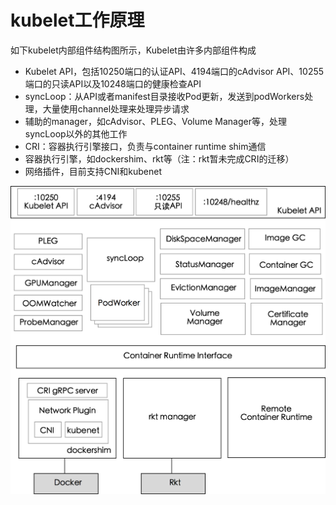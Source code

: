 # kubelet工作原理

如下kubelet内部组件结构图所示，Kubelet由许多内部组件构成

- Kubelet API，包括10250端口的认证API、4194端口的cAdvisor API、10255端口的只读API以及10248端口的健康检查API
- syncLoop：从API或者manifest目录接收Pod更新，发送到podWorkers处理，大量使用channel处理来处理异步请求
- 辅助的manager，如cAdvisor、PLEG、Volume Manager等，处理syncLoop以外的其他工作
- CRI：容器执行引擎接口，负责与container runtime shim通信
- 容器执行引擎，如dockershim、rkt等（注：rkt暂未完成CRI的迁移）
- 网络插件，目前支持CNI和kubenet

![](images/kubelet.png)